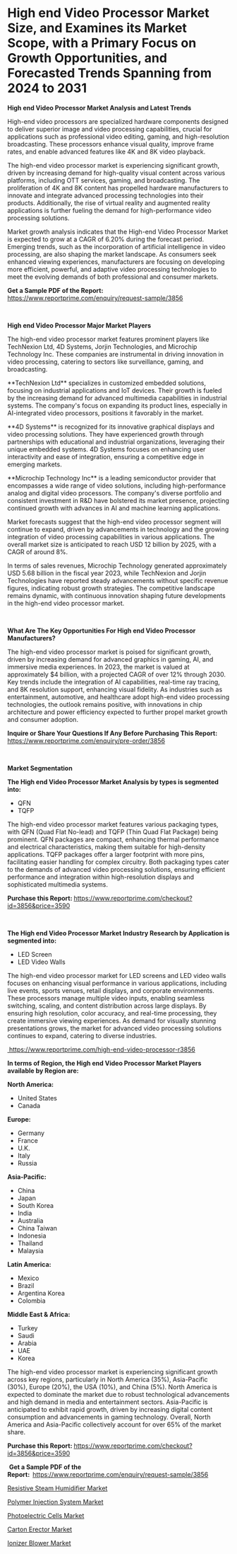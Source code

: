 <p><h1>High end Video Processor Market Size, and Examines its Market Scope, with a Primary Focus on Growth Opportunities, and Forecasted Trends Spanning from 2024 to 2031</h1></p><p><strong>High end Video Processor Market Analysis and Latest Trends</strong></p>
<p><p>High-end video processors are specialized hardware components designed to deliver superior image and video processing capabilities, crucial for applications such as professional video editing, gaming, and high-resolution broadcasting. These processors enhance visual quality, improve frame rates, and enable advanced features like 4K and 8K video playback.</p><p>The high-end video processor market is experiencing significant growth, driven by increasing demand for high-quality visual content across various platforms, including OTT services, gaming, and broadcasting. The proliferation of 4K and 8K content has propelled hardware manufacturers to innovate and integrate advanced processing technologies into their products. Additionally, the rise of virtual reality and augmented reality applications is further fueling the demand for high-performance video processing solutions.</p><p>Market growth analysis indicates that the High-end Video Processor Market is expected to grow at a CAGR of 6.20% during the forecast period. Emerging trends, such as the incorporation of artificial intelligence in video processing, are also shaping the market landscape. As consumers seek enhanced viewing experiences, manufacturers are focusing on developing more efficient, powerful, and adaptive video processing technologies to meet the evolving demands of both professional and consumer markets.</p></p>
<p><strong>Get a Sample PDF of the Report:&nbsp;</strong> <a href="https://www.reportprime.com/enquiry/request-sample/3856?utm_campaign=1572&utm_medium=2&utm_source=Github&utm_content=ia&utm_term=28102024&utm_id=high-end-video-processor">https://www.reportprime.com/enquiry/request-sample/3856</a></p>
<p>&nbsp;</p>
<p><strong>High end Video Processor Major Market Players</strong></p>
<p><p>The high-end video processor market features prominent players like TechNexion Ltd, 4D Systems, Jorjin Technologies, and Microchip Technology Inc. These companies are instrumental in driving innovation in video processing, catering to sectors like surveillance, gaming, and broadcasting.</p><p>**TechNexion Ltd** specializes in customized embedded solutions, focusing on industrial applications and IoT devices. Their growth is fueled by the increasing demand for advanced multimedia capabilities in industrial systems. The company's focus on expanding its product lines, especially in AI-integrated video processors, positions it favorably in the market.</p><p>**4D Systems** is recognized for its innovative graphical displays and video processing solutions. They have experienced growth through partnerships with educational and industrial organizations, leveraging their unique embedded systems. 4D Systems focuses on enhancing user interactivity and ease of integration, ensuring a competitive edge in emerging markets.</p><p>**Microchip Technology Inc** is a leading semiconductor provider that encompasses a wide range of video solutions, including high-performance analog and digital video processors. The company's diverse portfolio and consistent investment in R&D have bolstered its market presence, projecting continued growth with advances in AI and machine learning applications.</p><p>Market forecasts suggest that the high-end video processor segment will continue to expand, driven by advancements in technology and the growing integration of video processing capabilities in various applications. The overall market size is anticipated to reach USD 12 billion by 2025, with a CAGR of around 8%.</p><p>In terms of sales revenues, Microchip Technology generated approximately USD 5.68 billion in the fiscal year 2023, while TechNexion and Jorjin Technologies have reported steady advancements without specific revenue figures, indicating robust growth strategies. The competitive landscape remains dynamic, with continuous innovation shaping future developments in the high-end video processor market.</p></p>
<p>&nbsp;</p>
<p><strong>What Are The Key Opportunities For High end Video Processor Manufacturers?</strong></p>
<p><p>The high-end video processor market is poised for significant growth, driven by increasing demand for advanced graphics in gaming, AI, and immersive media experiences. In 2023, the market is valued at approximately $4 billion, with a projected CAGR of over 12% through 2030. Key trends include the integration of AI capabilities, real-time ray tracing, and 8K resolution support, enhancing visual fidelity. As industries such as entertainment, automotive, and healthcare adopt high-end video processing technologies, the outlook remains positive, with innovations in chip architecture and power efficiency expected to further propel market growth and consumer adoption.</p></p>
<p><strong>Inquire or Share Your Questions If Any Before Purchasing This Report:</strong> <a href="https://www.reportprime.com/enquiry/pre-order/3856?utm_campaign=1572&utm_medium=2&utm_source=Github&utm_content=ia&utm_term=28102024&utm_id=high-end-video-processor">https://www.reportprime.com/enquiry/pre-order/3856</a></p>
<p>&nbsp;</p>
<p><strong>Market Segmentation</strong></p>
<p><strong>The High end Video Processor Market Analysis by types is segmented into:</strong></p>
<p><ul><li>QFN</li><li>TQFP</li></ul></p>
<p><p>The high-end video processor market features various packaging types, with QFN (Quad Flat No-lead) and TQFP (Thin Quad Flat Package) being prominent. QFN packages are compact, enhancing thermal performance and electrical characteristics, making them suitable for high-density applications. TQFP packages offer a larger footprint with more pins, facilitating easier handling for complex circuitry. Both packaging types cater to the demands of advanced video processing solutions, ensuring efficient performance and integration within high-resolution displays and sophisticated multimedia systems.</p></p>
<p><strong>Purchase this Report:&nbsp;</strong><a href="https://www.reportprime.com/checkout?id=3856&price=3590&utm_campaign=1572&utm_medium=2&utm_source=Github&utm_content=ia&utm_term=28102024&utm_id=high-end-video-processor">https://www.reportprime.com/checkout?id=3856&price=3590</a></p>
<p>&nbsp;</p>
<p><strong>The High end Video Processor Market Industry Research by Application is segmented into:</strong></p>
<p><ul><li>LED Screen</li><li>LED Video Walls</li></ul></p>
<p><p>The high-end video processor market for LED screens and LED video walls focuses on enhancing visual performance in various applications, including live events, sports venues, retail displays, and corporate environments. These processors manage multiple video inputs, enabling seamless switching, scaling, and content distribution across large displays. By ensuring high resolution, color accuracy, and real-time processing, they create immersive viewing experiences. As demand for visually stunning presentations grows, the market for advanced video processing solutions continues to expand, catering to diverse industries.</p></p>
<p><a href="https://www.reportprime.com/high-end-video-processor-r3856?utm_campaign=1572&utm_medium=2&utm_source=Github&utm_content=ia&utm_term=28102024&utm_id=high-end-video-processor">&nbsp;https://www.reportprime.com/high-end-video-processor-r3856</a></p>
<p><strong>In terms of Region, the High end Video Processor Market Players available by Region are:</strong></p>
<p>
    <p> <strong> North America: </strong>
        <ul>
            <li>United States</li>
            <li>Canada</li>
        </ul>
        </p> 
    <p> <strong> Europe: </strong>
        <ul>
            <li>Germany</li>
            <li>France</li>
            <li>U.K.</li>
            <li>Italy</li>
            <li>Russia</li>
        </ul>
        </p> 
    <p> <strong> Asia-Pacific: </strong>
        <ul>
            <li>China</li>
            <li>Japan</li>
            <li>South Korea</li>
            <li>India</li>
            <li>Australia</li>
            <li>China Taiwan</li>
            <li>Indonesia</li>
            <li>Thailand</li>
            <li>Malaysia</li>
        </ul>
        </p> 
    <p> <strong> Latin America: </strong>
        <ul>
            <li>Mexico</li>
            <li>Brazil</li>
            <li>Argentina Korea</li>
            <li>Colombia</li>
        </ul>
        </p> 
    <p> <strong> Middle East & Africa: </strong>
        <ul>
            <li>Turkey</li>
            <li>Saudi</li>
            <li>Arabia</li>
            <li>UAE</li>
            <li>Korea</li>
        </ul>
    </p>
    </p>
<p><p>The high-end video processor market is experiencing significant growth across key regions, particularly in North America (35%), Asia-Pacific (30%), Europe (20%), the USA (10%), and China (5%). North America is expected to dominate the market due to robust technological advancements and high demand in media and entertainment sectors. Asia-Pacific is anticipated to exhibit rapid growth, driven by increasing digital content consumption and advancements in gaming technology. Overall, North America and Asia-Pacific collectively account for over 65% of the market share.</p></p>
<p><strong>Purchase this Report: </strong><a href="https://www.reportprime.com/checkout?id=3856&price=3590&utm_campaign=1572&utm_medium=2&utm_source=Github&utm_content=ia&utm_term=28102024&utm_id=high-end-video-processor">https://www.reportprime.com/checkout?id=3856&price=3590</a></p>
<p>&nbsp;<strong>Get a Sample PDF of the Report:&nbsp;&nbsp;</strong><a href="https://www.reportprime.com/enquiry/request-sample/3856?utm_campaign=1572&utm_medium=2&utm_source=Github&utm_content=ia&utm_term=28102024&utm_id=high-end-video-processor">https://www.reportprime.com/enquiry/request-sample/3856</a></p>
<p><strong></strong></p>
<p><p><a href="https://www.linkedin.com/pulse/resistive-steam-humidifier-market-overview-global-trends-future-p690f?utm_campaign=1572&utm_medium=2&utm_source=Github&utm_content=ia&utm_term=28102024&utm_id=high-end-video-processor">Resistive Steam Humidifier Market</a></p><p><a href="https://www.linkedin.com/pulse/polymer-injection-system-market-share-analysis-growth-trends-yxfvf?utm_campaign=1572&utm_medium=2&utm_source=Github&utm_content=ia&utm_term=28102024&utm_id=high-end-video-processor">Polymer Injection System Market</a></p><p><a href="https://github.com/mahnoor2003/Market-Research-Report-List-6/blob/main/photoelectric-cells-market.md?utm_campaign=1572&utm_medium=2&utm_source=Github&utm_content=ia&utm_term=28102024&utm_id=high-end-video-processor">Photoelectric Cells Market</a></p><p><a href="https://www.linkedin.com/pulse/carton-erector-market-global-trends-forecast-2024-2031-flagshipin-nlbif?utm_campaign=1572&utm_medium=2&utm_source=Github&utm_content=ia&utm_term=28102024&utm_id=high-end-video-processor">Carton Erector Market</a></p><p><a href="https://www.linkedin.com/pulse/global-ionizer-blower-market-focus-application-end-use-jipef?utm_campaign=1572&utm_medium=2&utm_source=Github&utm_content=ia&utm_term=28102024&utm_id=high-end-video-processor">Ionizer Blower Market</a></p></p>